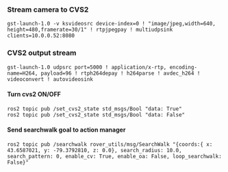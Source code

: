 
### Stream camera to CVS2
```
gst-launch-1.0 -v ksvideosrc device-index=0 ! "image/jpeg,width=640, height=480,framerate=30/1" ! rtpjpegpay ! multiudpsink clients=10.0.0.52:8080
```
### CVS2 output stream
```
gst-launch-1.0 udpsrc port=5000 ! application/x-rtp, encoding-name=H264, payload=96 ! rtph264depay ! h264parse ! avdec_h264 ! videoconvert ! autovideosink
```

#### Turn cvs2 ON/OFF
```
ros2 topic pub /set_cvs2_state std_msgs/Bool "data: True"
ros2 topic pub /set_cvs2_state std_msgs/Bool "data: False"    
```
#### Send searchwalk goal to action manager
```
ros2 topic pub /searchwalk rover_utils/msg/SearchWalk "{coords:{ x: 43.6587021, y: -79.3792810, z: 0.0}, search_radius: 10.0, search_pattern: 0, enable_cv: True, enable_oa: False, loop_searchwalk: False}"

```